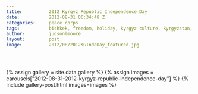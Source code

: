 ```yaml
---
title:			2012 Kyrgyz Republic Independence Day
date:			2012-08-31 06:34:48 Z
categories:		peace corps
tags:			bishkek, freedom, holiday, kyrgyz culture, kyrgyzstan, peace corps
author:			judsonlmoore
layout:			post
image:			2012/08/2012KGIndeDay_featured.jpg


---
```


{% assign gallery = site.data.gallery %}
{% assign images = carousels["2012-08-31-2012-kyrgyz-republic-independence-day"] %}
{% include gallery-post.html images=images %}
